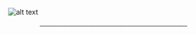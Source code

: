              
   ![alt text](https://media.discordapp.net/attachments/834687071729090571/879079450162118696/Sans_titre_7.jpg) 
 
             ──────────────────────────────────────────
                  
                  
